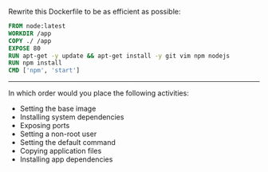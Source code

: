 Rewrite this Dockerfile to be as efficient as possible:

```dockerfile
FROM node:latest
WORKDIR /app
COPY ./ /app
EXPOSE 80
RUN apt-get -y update && apt-get install -y git vim npm nodejs
RUN npm install
CMD ['npm', 'start']
```

---

In which order would you place the following activities:

* Setting the base image
* Installing system dependencies
* Exposing ports
* Setting a non-root user
* Setting the default command
* Copying application files
* Installing app dependencies
